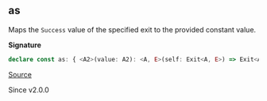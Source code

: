 ## as

Maps the `Success` value of the specified exit to the provided constant
value.

**Signature**

```ts
declare const as: { <A2>(value: A2): <A, E>(self: Exit<A, E>) => Exit<A2, E>; <A, E, A2>(self: Exit<A, E>, value: A2): Exit<A2, E>; }
```

[Source](https://github.com/Effect-TS/effect/tree/main/packages/effect/src/Exit.ts#L120)

Since v2.0.0